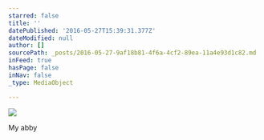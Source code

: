```yaml
---
starred: false
title: ''
datePublished: '2016-05-27T15:39:31.377Z'
dateModified: null
author: []
sourcePath: _posts/2016-05-27-9af18b81-4f6a-4cf2-89ea-11a4e93d1c82.md
inFeed: true
hasPage: false
inNav: false
_type: MediaObject

---
```

![](https://the-grid-user-content.s3-us-west-2.amazonaws.com/98083918-d4f3-4309-b4a5-4371694ce840.jpg)

My abby